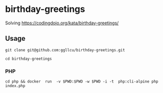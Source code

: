 # birthday-greetings
Solving https://codingdojo.org/kata/birthday-greetings/

## Usage

```
git clone git@github.com:ggllcu/birthday-greetings.git
```

```
cd birthday-greetings
```

### PHP

```
cd php && docker  run  -v $PWD:$PWD -w $PWD -i -t  php:cli-alpine php index.php
```
